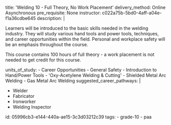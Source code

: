 title: 'Welding 10 - Full Theory, No Work Placement'
delivery_method: Online Asynchronous
pre_requisite: None
instructor: c022a75b-5bd0-4aff-a04e-f1a36cdbe645
description: |
  <P>Learners will be introduced to the basic skills needed in the welding industry. They will study various hand tools and power tools, techniques, and career opportunities within the field. Personal and workplace safety will be an emphasis throughout the course.</p>
  
  <P>This course contains 100 hours of full theory - a work placement is not needed to get credit for this course.</p>
units_of_study:
  - Career Opportunities
  - General Safety
  - Introduction to Hand/Power Tools
  - 'Oxy-Acetylene Welding & Cutting'
  - Shielded Metal Arc Welding
  - Gas Metal Arc Welding
suggested_career_pathways: |
  <ul>
  <li>Welder</li>
  <li>Fabricator</li>
  <li>Ironworker</li>
  <li>Welding Inspector</li>
  </ul>
id: 05996cb3-e144-440a-ae15-3c3d03212c39
tags:
  - grade-10
  - paa
